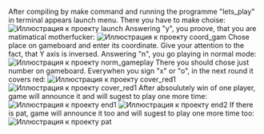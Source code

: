 After compiling by make command and running the programme "lets_play" in terminal appears launch menu. There you have to make choise:
![Иллюстрация к проекту](https://github.com/jon/coolproject/raw/master/image/image.png) launch
Answering "y", you proove, that you are matimatical motherfucker:
![Иллюстрация к проекту](https://github.com/jon/coolproject/raw/master/image/image.png) coord_gam
Chose place on gameboard and enter its coordinate. Give your attention to the fact, that Y axis is inversed.
Answering "n", you go playing in normal mode:
![Иллюстрация к проекту](https://github.com/jon/coolproject/raw/master/image/image.png) norm_gameplay
There you should chose just number on gameboard.
Everywhen you sign "x" or "o", in the next round it covers red:
![Иллюстрация к проекту](https://github.com/jon/coolproject/raw/master/image/image.png) cover_red1
![Иллюстрация к проекту](https://github.com/jon/coolproject/raw/master/image/image.png) cover_red1
After absoulutely win of one player, game will announce it and will sugest to play one more time:
![Иллюстрация к проекту](https://github.com/jon/coolproject/raw/master/image/image.png) end1
![Иллюстрация к проекту](https://github.com/jon/coolproject/raw/master/image/image.png) end2
If there is pat, game will announce it too and will sugest to play one more time too:
![Иллюстрация к проекту](https://github.com/jon/coolproject/raw/master/image/image.png) pat
